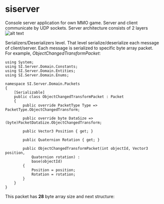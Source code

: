 # siserver

Console server application for own MMO game. Server and client communicate by UDP sockets. 
Server architecture consists of 2 layers
<br/>![alt text](https://i.imgur.com/nlfkm5r.png)

Serializers/Deserializers level. That level serialize/deserialize each message of client/server. 
Each message is serialized to specific byte array packet. 
For example, _ObjectChangedTransformPacket_:

```
using System;
using SI.Server.Domain.Constants;
using SI.Server.Domain.Entities;
using SI.Server.Domain.Enums;

namespace SI.Server.Domain.Packets
{
    [Serializable]
    public class ObjectChangedTransformPacket : Packet
    {
        public override PacketType Type => PacketType.ObjectChangedTransform;

        public override byte DataSize => (byte)PacketDataSize.ObjectChangedTransform;

        public Vector3 Position { get; }
    
        public Quaternion Rotation { get; }

        public ObjectChangedTransformPacket(int objectId, Vector3 position, 
            Quaternion rotation) :
            base(objectId)
        {
            Position = position;
            Rotation = rotation;
        }
    }
}
```
This packet has **28** byte array size and next structure:
